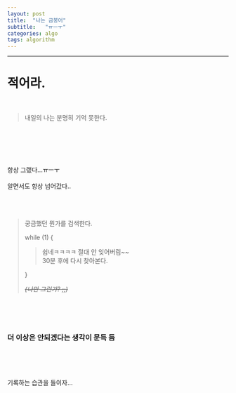 ```yaml
---
layout: post
title:  "나는 금붕어"
subtitle:   "ㅠㅡㅜ"
categories: algo
tags: algorithm
---
```


---------
적어라.
===
<br>

>내일의 나는 분명히 기억 못한다.


<br><br><br><br><br>
항상 그랬다...ㅠㅡㅜ
<br><br>
알면서도 항상 넘어갔다..  
<br><br><br>

> 궁금했던 뭔가를 검색한다.
> 
> while (1) {  
> >쉽네ㅋㅋㅋㅋ 절대 안 잊어버림~~  
> 30분 후에 다시 찾아본다.
> 
> }
>
>
> ~~*(나만 그런가? ;;)*~~

<br><br><br>


### 더 이상은 안되겠다는 생각이 문득 듬

<br><br><br>

기록하는 습관을 들이자...